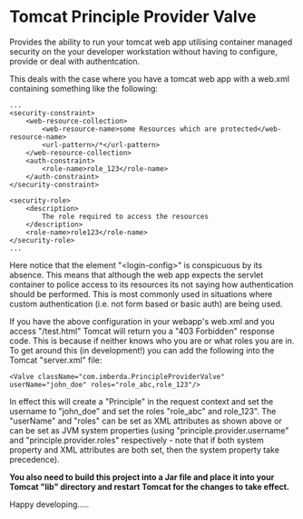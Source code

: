 Tomcat Principle Provider Valve
===============================
Provides the ability to run your tomcat web app utilising container managed security on the your developer workstation without having to configure, provide or deal with authentcation.

This deals with the case where you have a tomcat web app with a web.xml containing something like the following:

    ...
    <security-constraint>
        <web-resource-collection>
            <web-resource-name>some Resources which are protected</web-resource-name>
            <url-pattern>/*</url-pattern>
        </web-resource-collection>
        <auth-constraint>
            <role-name>role_123</role-name>
        </auth-constraint>
    </security-constraint>

    <security-role>
        <description>
            The role required to access the resources
        </description>
        <role-name>role123</role-name>
    </security-role>
    ...
    
Here notice that the element "\<login-config\>" is conspicuous by its absence. This means that although the web app expects the servlet container to police access to its resources its not saying how authentication should be performed. This is most commonly used in situations where custom authentication (i.e. not form based or basic auth) are being used.

If you have the above configuration in your webapp's web.xml and you access "/test.html" Tomcat will return you a "403 Forbidden" response code. This is because if neither knows who you are or what roles you are in. To get around this (in development!) you can add the following into the Tomcat "server.xml" file:

    <Valve className="com.imberda.PrincipleProviderValve" userName="john_doe" roles="role_abc,role_123"/>

In effect this will create a "Principle" in the request context and set the username to "john_doe" and set the roles "role_abc"  and role_123". The "userName" and "roles" can be set as XML attributes as shown above or can be set as JVM system properties (using "principle.provider.username" and "principle.provider.roles" respectively - note that if both system property and XML attributes are both set, then the system property take precedence).

**You also need to build this project into a Jar file and place it into your Tomcat "lib" directory and restart Tomcat for the changes to take effect.**

Happy developing.....
